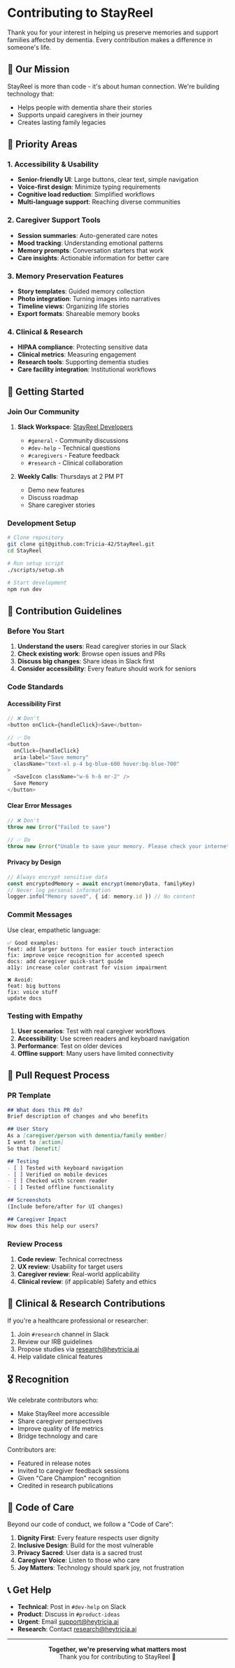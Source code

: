 # Contributing to StayReel

Thank you for your interest in helping us preserve memories and support families affected by dementia. Every contribution makes a difference in someone's life.

## 🎯 Our Mission

StayReel is more than code - it's about human connection. We're building technology that:
- Helps people with dementia share their stories
- Supports unpaid caregivers in their journey
- Creates lasting family legacies

## 🌟 Priority Areas

### 1. Accessibility & Usability
- **Senior-friendly UI**: Large buttons, clear text, simple navigation
- **Voice-first design**: Minimize typing requirements
- **Cognitive load reduction**: Simplified workflows
- **Multi-language support**: Reaching diverse communities

### 2. Caregiver Support Tools
- **Session summaries**: Auto-generated care notes
- **Mood tracking**: Understanding emotional patterns
- **Memory prompts**: Conversation starters that work
- **Care insights**: Actionable information for better care

### 3. Memory Preservation Features
- **Story templates**: Guided memory collection
- **Photo integration**: Turning images into narratives
- **Timeline views**: Organizing life stories
- **Export formats**: Shareable memory books

### 4. Clinical & Research
- **HIPAA compliance**: Protecting sensitive data
- **Clinical metrics**: Measuring engagement
- **Research tools**: Supporting dementia studies
- **Care facility integration**: Institutional workflows

## 🚀 Getting Started

### Join Our Community

1. **Slack Workspace**: [StayReel Developers](https://join.slack.com/t/stayreel-community/shared_invite/xyz)
   - `#general` - Community discussions
   - `#dev-help` - Technical questions
   - `#caregivers` - Feature feedback
   - `#research` - Clinical collaboration

2. **Weekly Calls**: Thursdays at 2 PM PT
   - Demo new features
   - Discuss roadmap
   - Share caregiver stories

### Development Setup

```bash
# Clone repository
git clone git@github.com:Tricia-42/StayReel.git
cd StayReel

# Run setup script
./scripts/setup.sh

# Start development
npm run dev
```

## 🔧 Contribution Guidelines

### Before You Start

1. **Understand the users**: Read caregiver stories in our Slack
2. **Check existing work**: Browse open issues and PRs
3. **Discuss big changes**: Share ideas in Slack first
4. **Consider accessibility**: Every feature should work for seniors

### Code Standards

#### Accessibility First
```typescript
// ❌ Don't
<button onClick={handleClick}>Save</button>

// ✅ Do
<button 
  onClick={handleClick}
  aria-label="Save memory"
  className="text-xl p-4 bg-blue-600 hover:bg-blue-700"
>
  <SaveIcon className="w-6 h-6 mr-2" />
  Save Memory
</button>
```

#### Clear Error Messages
```typescript
// ❌ Don't
throw new Error("Failed to save")

// ✅ Do
throw new Error("Unable to save your memory. Please check your internet connection and try again.")
```

#### Privacy by Design
```typescript
// Always encrypt sensitive data
const encryptedMemory = await encrypt(memoryData, familyKey)
// Never log personal information
logger.info("Memory saved", { id: memory.id }) // No content
```

### Commit Messages

Use clear, empathetic language:

```
✅ Good examples:
feat: add larger buttons for easier touch interaction
fix: improve voice recognition for accented speech
docs: add caregiver quick-start guide
a11y: increase color contrast for vision impairment

❌ Avoid:
feat: big buttons
fix: voice stuff
update docs
```

### Testing with Empathy

1. **User scenarios**: Test with real caregiver workflows
2. **Accessibility**: Use screen readers and keyboard navigation
3. **Performance**: Test on older devices
4. **Offline support**: Many users have limited connectivity

## 📝 Pull Request Process

### PR Template

```markdown
## What does this PR do?
Brief description of changes and who benefits

## User Story
As a [caregiver/person with dementia/family member]
I want to [action]
So that [benefit]

## Testing
- [ ] Tested with keyboard navigation
- [ ] Verified on mobile devices
- [ ] Checked with screen reader
- [ ] Tested offline functionality

## Screenshots
(Include before/after for UI changes)

## Caregiver Impact
How does this help our users?
```

### Review Process

1. **Code review**: Technical correctness
2. **UX review**: Usability for target users
3. **Caregiver review**: Real-world applicability
4. **Clinical review**: (if applicable) Safety and ethics

## 🏥 Clinical & Research Contributions

If you're a healthcare professional or researcher:

1. Join `#research` channel in Slack
2. Review our IRB guidelines
3. Propose studies via research@heytricia.ai
4. Help validate clinical features

## 🎖️ Recognition

We celebrate contributors who:
- Make StayReel more accessible
- Share caregiver perspectives
- Improve quality of life metrics
- Bridge technology and care

Contributors are:
- Featured in release notes
- Invited to caregiver feedback sessions
- Given "Care Champion" recognition
- Credited in research publications

## 💙 Code of Care

Beyond our code of conduct, we follow a "Code of Care":

1. **Dignity First**: Every feature respects user dignity
2. **Inclusive Design**: Build for the most vulnerable
3. **Privacy Sacred**: User data is a sacred trust
4. **Caregiver Voice**: Listen to those who care
5. **Joy Matters**: Technology should spark joy, not frustration

## 📞 Get Help

- **Technical**: Post in `#dev-help` on Slack
- **Product**: Discuss in `#product-ideas`
- **Urgent**: Email support@heytricia.ai
- **Research**: Contact research@heytricia.ai

---

<p align="center">
  <strong>Together, we're preserving what matters most</strong><br>
  Thank you for contributing to StayReel 💙
</p> 